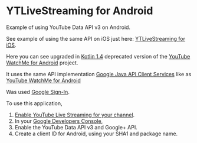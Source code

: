 # YTLiveStreaming for Android

Example of using YouTube Data API v3 on Android.

See example of using the same API on iOS just here: [YTLiveStreaming for iOS](https://github.com/SKrotkih/YTLiveStreaming). 

Here you can see upgraded in [Kotlin 1.4](https://github.com/JetBrains/kotlin/releases/tag/v1.4.10) deprecated version of the [YouTube WatchMe for Android](https://github.com/youtube/yt-watchme) project.

It uses the same API implementation  [Google Java API Client Services](https://github.com/googleapis/google-api-java-client-services) like as [YouTube WatchMe for Android](https://github.com/youtube/yt-watchme)

Was used [Google Sign-In](https://developers.google.com/identity/sign-in/android/sign-in). 

To use this application,

1. [Enable YouTube Live Streaming for your channel](https://support.google.com/youtube/answer/2474026?hl=en).
1. In your [Google Developers Console](https://console.developers.google.com),
 1. Enable the YouTube Data API v3 and Google+ API.
 1. Create a client ID for Android, using your SHA1 and package name.
